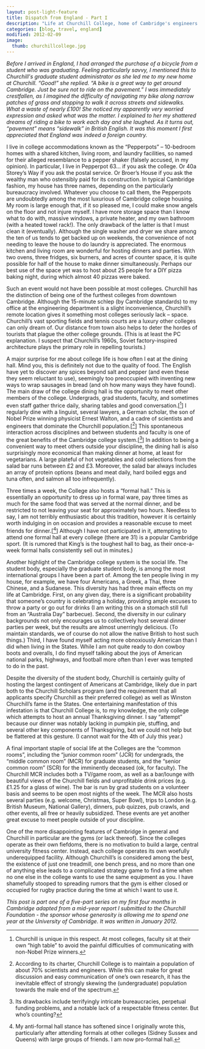 ```yaml
---
layout: post-light-feature
title: Dispatch from England - Part I
description: "Life at Churchill College, home of Cambridge's engineers and Americans."
categories: [blog, travel, england]
modified: 2012-02-09
image:
  thumb: churchillcollege.jpg
---
```

<em>Before I arrived in England, I had arranged the purchase of a bicycle from a student who was graduating. Feeling particularly savvy, I mentioned this to Churchill's graduate student administrator as she led me to my new home at Churchill. “Good!” she replied. “A bike is a great way to get around Cambridge. Just be sure not to ride on the pavement.” I was immediately crestfallen, as I imagined the difficulty of navigating my bike along narrow patches of grass and stopping to walk it across streets and sidewalks. What a waste of nearly £100! She noticed my apparently very worried expression and asked what was the matter. I explained to her my shattered dreams of riding a bike to work each day and she laughed. As it turns out, “pavement” means “sidewalk” in British English. It was this moment I first appreciated that England was indeed a foreign country.</em>

I live in college accommodations known as the “Pepperpots” – 10-bedroom homes with a shared kitchen, living room, and laundry facilities, so named for their alleged resemblance to a pepper shaker (falsely accused, in my opinion). In particular, I live in Pepperpot 63… if you ask the college. Or 40a Storey’s Way if you ask the postal service. Or Broer’s House if you ask the wealthy man who ostensibly paid for its construction. In typical Cambridge fashion, my house has three names, depending on the particularly bureaucracy involved. Whatever you choose to call them, the Pepperpots are undoubtedly among the most luxurious of Cambridge college housing. My room is large enough that, if it so pleased me, I could make snow angels on the floor and not injure myself. I have more storage space than I know what to do with, massive windows, a private heater, and my own bathroom (with a heated towel rack!). The only drawback of the latter is that I must clean it (eventually). Although the single washer and dryer we share among the ten of us tends to get backed up on weekends, the convenience of not needing to leave the house to do laundry is appreciated. The enormous kitchen and living room are wonderful for hosting dinners and parties. With two ovens, three fridges, six burners, and acres of counter space, it is quite possible for half of the house to make dinner simultaneously. Perhaps our best use of the space yet was to host about 25 people for a DIY pizza baking night, during which almost 40 pizzas were baked.

Such an event would not have been possible at most colleges. Churchill has the distinction of being one of the furthest colleges from downtown Cambridge. Although the 15-minute schlep (by Cambridge standards) to my office at the engineering department is a slight inconvenience, Churchill’s remote location gives it something most colleges seriously lack – space. Churchill’s vast sporting fields and tennis courts are a luxury other colleges can only dream of. Our distance from town also helps to deter the hordes of tourists that plague the other college grounds. (This is at least the PC explanation. I suspect that Churchill’s 1960s, Soviet factory-inspired architecture plays the primary role in repelling tourists.)

A major surprise for me about college life is how often I eat at the dining hall. Mind you, this is definitely not due to the quality of food. The English have yet to discover any spices beyond salt and pepper (and even these they seem reluctant to use), seemingly too preoccupied with inventing new ways to wrap sausages in bread (and oh how many ways they have found). The main draw of the college dining hall is the opportunity to meet other members of the college. Undergrads, grad students, faculty, and sometimes even staff gather thrice daily, sharing tables and good conversation.[[^1]] I regularly dine with a linguist, several lawyers, a German scholar, the son of Nobel Prize winning physicist Ernest Walton, and a cadre of scientists and engineers that dominate the Churchill population.[[^2]] This spontaneous interaction across disciplines and between students and faculty is one of the great benefits of the Cambridge college system.[[^3]] In addition to being a convenient way to meet others outside your discipline, the dining hall is also surprisingly more economical than making dinner at home, at least for vegetarians. A large plateful of hot vegetables and cold selections from the salad bar runs between £2 and £3. Moreover, the salad bar always includes an array of protein options (beans and meat daily, hard boiled eggs and tuna often, and salmon all too infrequently).

Three times a week, the College also hosts a “formal hall.” This is essentially an opportunity to dress up in formal ware, pay three times as much for the same food that was served at the normal dinner, and be restricted to not leaving your seat for approximately two hours. Needless to say, I am not terribly enthusiastic about this tradition, however it is certainly worth indulging in on occasion and provides a reasonable excuse to meet friends for dinner.[[^4]] Although I have not participated in it, attempting to attend one formal hall at every college (there are 31) is a popular Cambridge sport. (It is rumored that King’s is the toughest hall to bag, as their once-a-week formal halls consistently sell out in minutes.)

Another highlight of the Cambridge college system is the social life. The student body, especially the graduate student body, is among the most international groups I have been a part of. Among the ten people living in my house, for example, we have four Americans, a Greek, a Thai, three Chinese, and a Sudanese. This diversity has had three main effects on my life at Cambridge. First, on any given day, there is a significant probability that someone’s country is celebrating a holiday, providing ample excuses to throw a party or go out for drinks (I am writing this on a stomach still full from an “Australia Day” barbecue). Second, the diversity in our culinary backgrounds not only encourages us to collectively host several dinner parties per week, but the results are almost unerringly delicious. (To maintain standards, we of course do not allow the native British to host such things.) Third, I have found myself acting more obnoxiously American than I did when living in the States. While I am not quite ready to don cowboy boots and overalls, I do find myself talking about the joys of American national parks, highways, and football more often than I ever was tempted to do in the past.

Despite the diversity of the student body, Churchill is certainly guilty of hosting the largest contingent of Americans at Cambridge, likely due in part both to the Churchill Scholars program (and the requirement that all applicants specify Churchill as their preferred college) as well as Winston Churchill’s fame in the States. One entertaining manifestation of this infestation is that Churchill College is, to my knowledge, the only college which attempts to host an annual Thanksgiving dinner. I say “attempt” because our dinner was notably lacking in pumpkin pie, stuffing, and several other key components of Thanksgiving, but we could not help but be flattered at this gesture. (I cannot wait for the 4th of July this year.)

A final important staple of social life at the Colleges are the “common rooms”, including the “junior common room” (JCR) for undergrads, the “middle common room” (MCR) for graduate students, and the “senior common room” (SCR) for the imminently deceased (ok, for faculty). The Churchill MCR includes both a TV/game room, as well as a bar/lounge with beautiful views of the Churchill fields and unprofitable drink prices (e.g. £1.25 for a glass of wine). The bar is run by grad students on a volunteer basis and seems to be open most nights of the week. The MCR also hosts several parties (e.g. welcome, Christmas, Super Bowl), trips to London (e.g. British Museum, National Gallery), dinners, pub quizzes, pub crawls, and other events, all free or heavily subsidized. These events are yet another great excuse to meet people outside of your discipline.

One of the more disappointing features of Cambridge in general and Churchill in particular are the gyms (or lack thereof). Since the colleges operate as their own fiefdoms, there is no motivation to build a large, central university fitness center. Instead, each college operates its own woefully underequipped facility. Although Churchill’s is considered among the best, the existence of just one treadmill, one bench press, and no more than one of anything else leads to a complicated strategy game to find a time when no one else in the college wants to use the same equipment as you. I have shamefully stooped to spreading rumors that the gym is either closed or occupied for rugby practice during the time at which I want to use it.

<em>This post is part one of a five-part series on my first four months in Cambridge adapted from a mid-year report I submitted to the Churchill Foundation - the sponsor whose generosity is allowing me to spend one year at the University of Cambridge. It was written in January 2012.</em>

[^1]: Churchill is unique in this respect. At most colleges, faculty sit at their own “high table” to avoid the painful difficulties of communicating with non-Nobel Prize winners.
[^2]: According to its charter, Churchill College is to maintain a population of about 70% scientists and engineers. While this can make for great discussion and easy communication of one’s own research, it has the inevitable effect of strongly skewing the (undergraduate) population towards the male end of the spectrum.
[^3]: Its drawbacks include terrifyingly intricate bureaucracies, perpetual funding problems, and a notable lack of a respectable fitness center. But who’s counting?
[^4]: My anti-formal hall stance has softened since I originally wrote this, particularly after attending formals at other colleges (Sidney Sussex and Queens) with large groups of friends. I am now pro-formal hall.